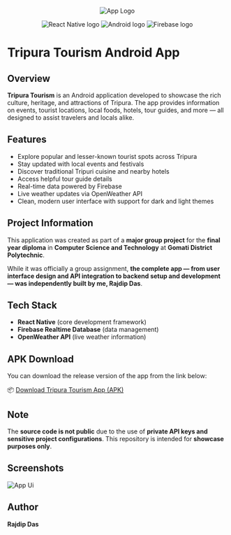 <p align="center">
  <img src="https://github.com/user-attachments/assets/43977a03-51cb-41cf-bed2-0849c53b0fe2" alt="App Logo"/>
</p>
<p align="center">
  <img src="https://img.shields.io/badge/React%20Native-20232A?style=for-the-badge&logo=react&logoColor=61DAFB" alt="React Native logo" />
  <img src="https://img.shields.io/badge/Android-3DDC84?style=for-the-badge&logo=android&logoColor=white" alt="Android logo"/>
  <img src="https://img.shields.io/badge/Firebase-FFCA28?style=for-the-badge&logo=firebase&logoColor=white" alt="Firebase logo" />
</p>


# Tripura Tourism Android App

## Overview

**Tripura Tourism** is an Android application developed to showcase the rich culture, heritage, and attractions of Tripura. The app provides information on events, tourist locations, local foods, hotels, tour guides, and more — all designed to assist travelers and locals alike.

## Features

* Explore popular and lesser-known tourist spots across Tripura
* Stay updated with local events and festivals
* Discover traditional Tripuri cuisine and nearby hotels
* Access helpful tour guide details
* Real-time data powered by Firebase
* Live weather updates via OpenWeather API
* Clean, modern user interface with support for dark and light themes

## Project Information

This application was created as part of a **major group project** for the **final year diploma** in **Computer Science and Technology** at **Gomati District Polytechnic**.

While it was officially a group assignment, **the complete app — from user interface design and API integration to backend setup and development — was independently built by me, Rajdip Das**.

## Tech Stack

* **React Native** (core development framework)
* **Firebase Realtime Database** (data management)
* **OpenWeather API** (live weather information)

## APK Download

You can download the release version of the app from the link below:

📦 [Download Tripura Tourism App (APK)](https://github.com/RajdipGits/Tripura-Tourism/releases/download/v0.0.1/app-release.apk)

## Note

The **source code is not public** due to the use of **private API keys and sensitive project configurations**. This repository is intended for **showcase purposes only**.

## Screenshots

![App Ui](https://github.com/user-attachments/assets/2aedfa33-ee94-45c5-8e1d-d10879fc8a6e)

## Author

**Rajdip Das**
